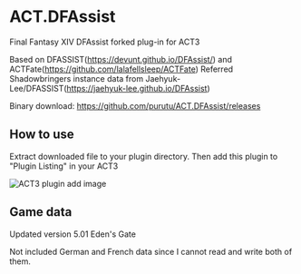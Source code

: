 # ACT.DFAssist

Final Fantasy XIV DFAssist forked plug-in for ACT3

Based on DFASSIST(https://devunt.github.io/DFAssist/) and ACTFate(https://github.com/lalafellsleep/ACTFate)
Referred Shadowbringers instance data from Jaehyuk-Lee/DFASSIST(https://jaehyuk-lee.github.io/DFAssist)

Binary download: https://github.com/purutu/ACT.DFAssist/releases


## How to use
Extract downloaded file to your plugin directory. Then add this plugin to "Plugin Listing" in your ACT3

![ACT3 plugin add image](https://user-images.githubusercontent.com/47320226/52210588-db581b00-28ca-11e9-8c60-4d4d1fc21fa4.png)



## Game data
Updated version 5.01 Eden's Gate

Not included German and French data since I cannot read and write both of them.



